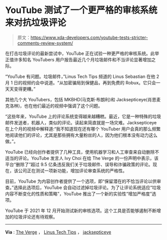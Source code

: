 # YouTube 测试了一个更严格的审核系统来对抗垃圾评论

> 原文：<https://www.xda-developers.com/youtube-tests-stricter-comments-review-system/>

在打击垃圾评论的最新尝试中，YouTube 正在试验一种更严格的审核系统。此举正值许多知名 YouTubers 用户报告最近几个月垃圾邮件和不当评论显著增加之际。

“YouTube 有问题。垃圾邮件，”Linus Tech Tips 频道的 Linus Sebastian 在他 2 月 1 日的视频约会中说道。“从加密骗局到保健品，再到免费的 Robux。它只会一天天变得更糟。”

其他几个大 YouTubers，包括 MKBHD(马克斯·布朗利)和 Jacksepticeye(肖恩麦克洛林)，也在他们最近的视频中强调了这个问题。

“这些年来，YouTube 上的评论系统变得越来越糟糕。最近，它是一种特殊的垃圾邮件发送者，机器人，类似的评论。读起来简直就是一场灾难。Jacksepticeye 在上个月的视频中解释道:“我不知道现在还有哪个 YouTuber 用户会真的那么频繁地阅读他们的评论，尤其是那些拥有大量粉丝的人，因为他们根本没有动力这么做。”。

YouTube 已经向创作者提供了几种工具，使用机器学习和人工审查来自动删除不适当的评论。YouTube 发言人 Ivy Choi 在给 The Verge 的一份声明中表示，该平台“删除了”超过 9.5 亿条违反我们关于垃圾邮件、误导和诈骗政策的评论。现在，该公司正在测试一项新功能，增加评论审查系统的严格性。

目前，YouTube 为内容创作者提供了一个选项，即“保留潜在的不恰当评论以供审查。”选择此选项后，YouTube 会自动过滤掉垃圾评论。为了让评论系统适应“垃圾内容不断变化的性质和策略”，YouTube 推出了一个新的实验性“增加严格度”选项。

YouTube 于 2021 年 12 月开始测试新的审核选项。这个工具是否能够遏制不断增加的垃圾评论还有待观察。

* * *

**Via** : [The Verge](https://www.theverge.com/2022/4/8/23016861/youtube-comment-spam-testing-moderation) ， [Linus Tech Tips](https://www.youtube.com/watch?v=zo_uoFI1WXM) ， [jacksepticeye](https://www.youtube.com/watch?v=58l9hcyGsGI)